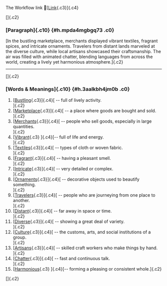 The Workflow link
👏[[Link](https://www.google.com/url?q=http://www.google.com&sa=D&source=editors&ust=1757082525490923&usg=AOvVaw3NOu82KHZIIMkjge9Jkeuq){.c3}]{.c4}

[]{.c2}

### [Paragraph]{.c10} {#h.mpda4mgbgq73 .c0}

[In the bustling marketplace, merchants displayed vibrant textiles,
fragrant spices, and intricate ornaments. Travelers from distant lands
marveled at the diverse culture, while local artisans showcased their
craftsmanship. The air was filled with animated chatter, blending
languages from across the world, creating a lively yet harmonious
atmosphere.]{.c2}

------------------------------------------------------------------------

[]{.c2}

### [Words & Meanings]{.c10} {#h.3aalkbh4jm0b .c0}

1.  [[Bustling](https://www.google.com/url?q=http://www.google.com&sa=D&source=editors&ust=1757082525493201&usg=AOvVaw0ZQ6Kjrr4AwyDNmNSiI0dY){.c3}]{.c4}[ --
    full of lively activity.\
    ]{.c2}
2.  [[Marketplace](https://www.google.com/url?q=http://www.google.com&sa=D&source=editors&ust=1757082525493686&usg=AOvVaw1FBcBezTKdCkNOW8_F3iAE){.c3}]{.c4}[ --
    a place where goods are bought and sold.\
    ]{.c2}
3.  [[Merchants](https://www.google.com/url?q=http://www.google.com&sa=D&source=editors&ust=1757082525494144&usg=AOvVaw3y1aqKyf7fBpniE0dBxP9V){.c3}]{.c4}[ --
    people who sell goods, especially in large quantities.\
    ]{.c2}
4.  [[Vibrant](https://www.google.com/url?q=http://www.google.com&sa=D&source=editors&ust=1757082525494628&usg=AOvVaw3agTbr4keEW99HyRKuwsoH){.c3}
    ]{.c4}[-- full of life and energy.\
    ]{.c2}
5.  [[Textiles](https://www.google.com/url?q=http://www.google.com&sa=D&source=editors&ust=1757082525494998&usg=AOvVaw086ZJ2yb_moAEcBCX0rV38){.c3}]{.c4}[ --
    types of cloth or woven fabric.\
    ]{.c2}
6.  [[Fragrant](https://www.google.com/url?q=http://www.google.com&sa=D&source=editors&ust=1757082525495394&usg=AOvVaw2cmYQhRMGoz4W-aFk276Lh){.c3}]{.c4}[ --
    having a pleasant smell.\
    ]{.c2}
7.  [[Intricate](https://www.google.com/url?q=http://www.google.com&sa=D&source=editors&ust=1757082525495772&usg=AOvVaw2ngtDL2xkR43cHHs-KBlvp){.c3}]{.c4}[ --
    very detailed or complex.\
    ]{.c2}
8.  [[Ornaments](https://www.google.com/url?q=http://www.google.com&sa=D&source=editors&ust=1757082525496190&usg=AOvVaw3btMG2sNBCdbhRx_8aSMMe){.c3}]{.c4}[ --
    decorative objects used to beautify something.\
    ]{.c2}
9.  [[Travelers](https://www.google.com/url?q=http://www.google.com&sa=D&source=editors&ust=1757082525496637&usg=AOvVaw1v32Si5nuOCH172ku0RrRv){.c3}]{.c4}[ --
    people who are journeying from one place to another.\
    ]{.c2}
10. [[Distant](https://www.google.com/url?q=http://www.google.com&sa=D&source=editors&ust=1757082525497104&usg=AOvVaw37aJduumxmQ4M-qVJbcljh){.c3}]{.c4}[ --
    far away in space or time.\
    ]{.c2}
11. [[Diverse](https://www.google.com/url?q=http://www.google.com&sa=D&source=editors&ust=1757082525497489&usg=AOvVaw204rSJ7ydQOWQFE5dLZCE3){.c3}]{.c4}[ --
    showing a great deal of variety.\
    ]{.c2}
12. [[Culture](https://www.google.com/url?q=http://www.google.com&sa=D&source=editors&ust=1757082525497891&usg=AOvVaw33vY4sqfeYzqWXQmPI2mKu){.c3}]{.c4}[ --
    the customs, arts, and social institutions of a group.\
    ]{.c2}
13. [[Artisans](https://www.google.com/url?q=http://www.google.com&sa=D&source=editors&ust=1757082525498381&usg=AOvVaw3WxOizkEnO_U9H8O7Imwzj){.c3}]{.c4}[ --
    skilled craft workers who make things by hand.\
    ]{.c2}
14. [[Chatter](https://www.google.com/url?q=http://www.google.com&sa=D&source=editors&ust=1757082525498809&usg=AOvVaw0YpoAl0j8iR0P9ohv_NsBV){.c3}]{.c4}[ --
    fast and continuous talk.\
    ]{.c2}
15. [[Harmonious](https://www.google.com/url?q=http://www.google.com&sa=D&source=editors&ust=1757082525499220&usg=AOvVaw2K8KwO0Qlosc3bu942kbsv){.c3}
    ]{.c4}[-- forming a pleasing or consistent whole.]{.c2}

[]{.c2}
